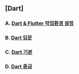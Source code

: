 ## [Dart]

### A. [Dart & Flutter 작업환경 설정](https://github.com/algochemy/TIL/blob/main/Dart/install.md)

### B. [Dart 입문](https://github.com/algochemy/TIL/blob/main/Dart/start.md)

### C. [Dart 기본](https://github.com/algochemy/TIL/blob/main/Dart/basic.md)

### D. [Dart 중급](https://github.com/algochemy/TIL/blob/main/Dart/intermediate.md)
